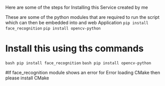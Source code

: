 Here are some of the steps for Installing this Service created by me


These are some of the python modules that are required to run the script which can then be embedded into and web Application
`pip install face_recognition`
`pip install opencv-python`

# Install this using ths commands
```bash pip install face_recognition```
```bash pip install opencv-python```



#If face_recognition module shows an error for Error loading CMake then please install CMake

